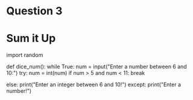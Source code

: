 # Question 3
# Sum it Up

import random

def dice_num():
 while True:
  num = input("Enter a number between 6 and 10:")
  try:
   num = int(num)
   if num > 5 and num < 11:
    break
            
   else:
    print("Enter an integer between 6 and 10!")
  except:
   print("Enter a number!")

 
